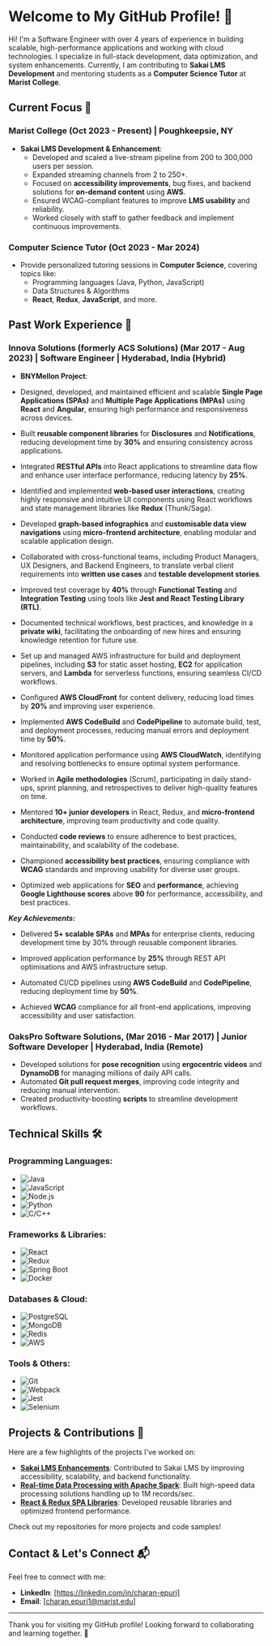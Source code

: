 <!--# Welcome to My GitHub Profile! 👋

Hi! I'm a Software Engineer experienced in building scalable, high-performance applications and working with cloud technologies. I specialize in full-stack development, data optimization, and system enhancements. Currently, I am contributing to **Sakai LMS Development** and mentoring students as a **Computer Science Tutor** at **Marist College**.

## Current Focus 🚀

### Marist College (Oct 2023 - Present) | Poughkeepsie, NY
- **Sakai LMS Development & Enhancement**:
  - Developed and scaled a live-stream pipeline from 200 to 300,000 users per session.
  - Expanded streaming channels from 2 to 250+.
  - Focused on **accessibility improvements**, bug fixes, and backend solutions for **on-demand content** using **AWS**.
  - Ensured WCAG-compliant features to improve **LMS usability** and reliability.
  - Worked closely with staff to gather feedback and implement continuous improvements.

### Computer Science Tutor (Oct 2023 - Mar 2024)
- Provide personalized tutoring sessions in **Computer Science**, covering topics like:
  - Programming languages (Java, Python, JavaScript)
  - Data Structures & Algorithms
  - **React**, **Redux**, **JavaScript**, and more.

## Past Work Experience 💼

### Innova Solutions (formerly ACS Solutions) (Mar 2021 - Aug 2023) | Software Engineer | Hyderabad, India (Hybrid)
- **BNYMellon Project**:
  - **Metering Team (Tier 1 Service)**: Led data storage optimization using **Apache Spark** and **Autonomous Data Warehouse**, processing up to 1M records per second.
  - **License Manager Team (Tier 2 Service)**: Designed and implemented **License Management** modules, focusing on reconciliation and large-scale data handling.
  - **Cloud Advisor Team (Tier 2 Service)**: Enhanced **tenant reporting** and cloud resilience for US and UK government sectors, implementing cross-region data backup solutions.
  - **Frontend Development**: Built **Single Page Applications (SPAs)** and reusable React libraries, improved UI performance through **REST API** integrations and **micro-frontend architecture**.

### OaksPro Software Solutions, T-Hub (Mar 2020 - Mar 2021) | Junior Software Developer | Hyderabad, India (Remote)
- Developed solutions for **pose recognition** using **ergocentric videos** and **DynamoDB** for managing millions of daily API calls.
- Automated **Git pull request merges**, improving code integrity and reducing manual intervention.
- Created productivity-boosting **scripts** to streamline development workflows.

## Technical Skills 🛠️

### Programming Languages:
- **Java, JavaScript, Node.js, Python, C/C++**

### Frameworks & Tools:
- **ReactJS, Redux, SpringBoot, Selenium, JUnit, Docker, AWS (S3, EC2), Apache Spark, Elasticsearch**

### Databases:
- **PostgreSQL, Oracle DB, MongoDB, Redis**

### Other Technologies:
- **Git/GitHub, Webpack, Jest, React Testing Library (RTL), Caching Technologies**
- **Linux/Unix, System Design, Cloud Solutions**

## Projects & Contributions 🔧

Here are a few highlights of the projects I've worked on:

- **[Sakai LMS Enhancements](#)**: Contributed to Sakai LMS by improving accessibility, scalability, and backend functionality.
- **[Real-time Data Processing with Apache Spark](#)**: Built high-speed data processing solutions handling up to 1M records/sec.
- **[React & Redux SPA Libraries](#)**: Developed reusable libraries and optimized frontend performance.

Check out my repositories for more projects and code samples!

## Contact & Let's Connect 📬

Feel free to connect with me:
- **LinkedIn**: [https://linkedin.com/in/charan-epuri]
- **Email**: [charan.epuri1@marist.edu]

---

Thank you for visiting my GitHub profile! Looking forward to collaborating and learning together. 🚀-->

# Welcome to My GitHub Profile! 👋

Hi! I'm a Software Engineer with over 4 years of experience in building scalable, high-performance applications and working with cloud technologies. I specialize in full-stack development, data optimization, and system enhancements. Currently, I am contributing to **Sakai LMS Development** and mentoring students as a **Computer Science Tutor** at **Marist College**.

## Current Focus 🚀

### Marist College (Oct 2023 - Present) | Poughkeepsie, NY
- **Sakai LMS Development & Enhancement**:
  - Developed and scaled a live-stream pipeline from 200 to 300,000 users per session.
  - Expanded streaming channels from 2 to 250+.
  - Focused on **accessibility improvements**, bug fixes, and backend solutions for **on-demand content** using **AWS**.
  - Ensured WCAG-compliant features to improve **LMS usability** and reliability.
  - Worked closely with staff to gather feedback and implement continuous improvements.

### Computer Science Tutor (Oct 2023 - Mar 2024)
- Provide personalized tutoring sessions in **Computer Science**, covering topics like:
  - Programming languages (Java, Python, JavaScript)
  - Data Structures & Algorithms
  - **React**, **Redux**, **JavaScript**, and more.

## Past Work Experience 💼

### Innova Solutions (formerly ACS Solutions) (Mar 2017 - Aug 2023) | Software Engineer | Hyderabad, India (Hybrid)
- **BNYMellon Project**:
  <!-- - **Metering Team (Tier 1 Service)**: Led data storage optimization using **Apache Spark** and **Autonomous Data Warehouse**, processing up to 1M records per second.
  - **License Manager Team (Tier 2 Service)**: Designed and implemented **License Management** modules, focusing on reconciliation and large-scale data handling.
  - **Cloud Advisor Team (Tier 2 Service)**: Enhanced **tenant reporting** and cloud resilience for US and UK government sectors, implementing cross-region data backup solutions.
  - **Frontend Development**: Built **Single Page Applications (SPAs)** and reusable React libraries, improved UI performance through **REST API** integrations and **micro-frontend architecture**. -->
-   Designed, developed, and maintained efficient and scalable **Single Page Applications (SPAs)** and **Multiple Page Applications (MPAs)** using **React** and **Angular**, ensuring high performance and responsiveness across devices.
    
-   Built **reusable component libraries** for **Disclosures** and **Notifications**, reducing development time by **30%** and ensuring consistency across applications.
    
*   Integrated **RESTful APIs** into React applications to streamline data flow and enhance user interface performance, reducing latency by **25%**.
    
*   Identified and implemented **web-based user interactions**, creating highly responsive and intuitive UI components using React workflows and state management libraries like **Redux** (Thunk/Saga).
    
*   Developed **graph-based infographics** and **customisable data view navigations** using **micro-frontend architecture**, enabling modular and scalable application design.
    
*   Collaborated with cross-functional teams, including Product Managers, UX Designers, and Backend Engineers, to translate verbal client requirements into **written use cases** and **testable development stories**.
    
*   Improved test coverage by **40%** through **Functional Testing** and **Integration Testing** using tools like **Jest and React Testing Library (RTL)**.
    
*   Documented technical workflows, best practices, and knowledge in a **private wiki**, facilitating the onboarding of new hires and ensuring knowledge retention for future use.
    
*   Set up and managed AWS infrastructure for build and deployment pipelines, including **S3** for static asset hosting, **EC2** for application servers, and **Lambda** for serverless functions, ensuring seamless CI/CD workflows.
    
*   Configured **AWS CloudFront** for content delivery, reducing load times by **20%** and improving user experience.
    
*   Implemented **AWS CodeBuild** and **CodePipeline** to automate build, test, and deployment processes, reducing manual errors and deployment time by **50%**.
    
*   Monitored application performance using **AWS CloudWatch**, identifying and resolving bottlenecks to ensure optimal system performance.
    
*   Worked in **Agile methodologies** (Scrum), participating in daily stand-ups, sprint planning, and retrospectives to deliver high-quality features on time.
    
*   Mentored **10+ junior developers** in React, Redux, and **micro-frontend architecture**, improving team productivity and code quality.
    
*   Conducted **code reviews** to ensure adherence to best practices, maintainability, and scalability of the codebase.
    
*   Championed **accessibility best practices**, ensuring compliance with **WCAG** standards and improving usability for diverse user groups.
    
*   Optimized web applications for **SEO** and **performance**, achieving **Google Lighthouse scores** above **90** for performance, accessibility, and best practices.
    

_**Key Achievements:**_

*   Delivered **5+ scalable SPAs** and **MPAs** for enterprise clients, reducing development time by 30% through reusable component libraries.
    
*   Improved application performance by **25%** through REST API optimisations and AWS infrastructure setup.
    
*   Automated CI/CD pipelines using **AWS CodeBuild** and **CodePipeline**, reducing deployment time by **50%**.
    
*   Achieved **WCAG** compliance for all front-end applications, improving accessibility and user satisfaction.

### OaksPro Software Solutions, (Mar 2016 - Mar 2017) | Junior Software Developer | Hyderabad, India (Remote)
- Developed solutions for **pose recognition** using **ergocentric videos** and **DynamoDB** for managing millions of daily API calls.
- Automated **Git pull request merges**, improving code integrity and reducing manual intervention.
- Created productivity-boosting **scripts** to streamline development workflows.

## Technical Skills 🛠️

### Programming Languages:
- ![Java](https://img.shields.io/badge/Java-007396?style=flat-square&logo=java&logoColor=white)
- ![JavaScript](https://img.shields.io/badge/JavaScript-F7DF1E?style=flat-square&logo=javascript&logoColor=black)
- ![Node.js](https://img.shields.io/badge/Node.js-339933?style=flat-square&logo=node.js&logoColor=white)
- ![Python](https://img.shields.io/badge/Python-3776AB?style=flat-square&logo=python&logoColor=white)
- ![C/C++](https://img.shields.io/badge/C%2FC%2B%2B-00599C?style=flat-square&logo=c%2B%2B&logoColor=white)

### Frameworks & Libraries:
- ![React](https://img.shields.io/badge/React-61DAFB?style=flat-square&logo=react&logoColor=black)
- ![Redux](https://img.shields.io/badge/Redux-764ABC?style=flat-square&logo=redux&logoColor=white)
- ![Spring Boot](https://img.shields.io/badge/Spring%20Boot-6DB33F?style=flat-square&logo=springboot&logoColor=white)
- ![Docker](https://img.shields.io/badge/Docker-2496ED?style=flat-square&logo=docker&logoColor=white)

### Databases & Cloud:
- ![PostgreSQL](https://img.shields.io/badge/PostgreSQL-336791?style=flat-square&logo=postgresql&logoColor=white)
- ![MongoDB](https://img.shields.io/badge/MongoDB-47A248?style=flat-square&logo=mongodb&logoColor=white)
- ![Redis](https://img.shields.io/badge/Redis-DC382D?style=flat-square&logo=redis&logoColor=white)
- ![AWS](https://img.shields.io/badge/AWS-232F3E?style=flat-square&logo=amazonaws&logoColor=white)

### Tools & Others:
- ![Git](https://img.shields.io/badge/Git-F05032?style=flat-square&logo=git&logoColor=white)
- ![Webpack](https://img.shields.io/badge/Webpack-8DD6F9?style=flat-square&logo=webpack&logoColor=black)
- ![Jest](https://img.shields.io/badge/Jest-C21325?style=flat-square&logo=jest&logoColor=white)
- ![Selenium](https://img.shields.io/badge/Selenium-43B02A?style=flat-square&logo=selenium&logoColor=white)

## Projects & Contributions 🔧

Here are a few highlights of the projects I've worked on:

- **[Sakai LMS Enhancements](#)**: Contributed to Sakai LMS by improving accessibility, scalability, and backend functionality.
- **[Real-time Data Processing with Apache Spark](#)**: Built high-speed data processing solutions handling up to 1M records/sec.
- **[React & Redux SPA Libraries](#)**: Developed reusable libraries and optimized frontend performance.

Check out my repositories for more projects and code samples!

## Contact & Let's Connect 📬

Feel free to connect with me:
- **LinkedIn**: [https://linkedin.com/in/charan-epuri]
- **Email**: [charan.epuri1@marist.edu]
---

Thank you for visiting my GitHub profile! Looking forward to collaborating and learning together. 🚀

